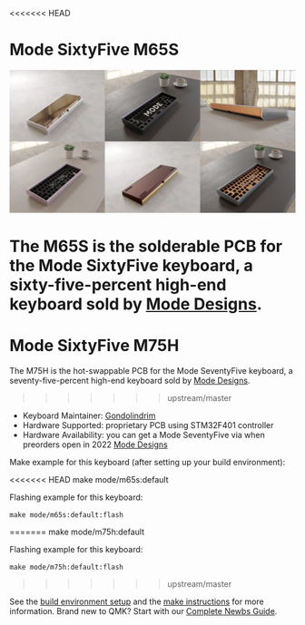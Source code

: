 <<<<<<< HEAD
# Mode SixtyFive M65S

![MODE75](https://raw.githubusercontent.com/Gondolindrim/file_hosting/main/mode_sixtyfive/Group_95_1024x1024.jpg)

The M65S is the solderable PCB for the Mode SixtyFive keyboard, a sixty-five-percent high-end keyboard sold by [Mode Designs](https://shop.modedesigns.com/).
=======
# Mode SixtyFive M75H

The M75H is the hot-swappable PCB for the Mode SeventyFive keyboard, a seventy-five-percent high-end keyboard sold by [Mode Designs](https://shop.modedesigns.com/).
>>>>>>> upstream/master

-   Keyboard Maintainer: [Gondolindrim](https://github.com/Gondolindrim)
-   Hardware Supported: proprietary PCB using STM32F401 controller
-   Hardware Availability: you can get a Mode SeventyFive via when preorders open in 2022 [Mode Designs](https://shop.modedesigns.com/)

Make example for this keyboard (after setting up your build environment):

<<<<<<< HEAD
    make mode/m65s:default

Flashing example for this keyboard:

    make mode/m65s:default:flash
=======
    make mode/m75h:default

Flashing example for this keyboard:

    make mode/m75h:default:flash
>>>>>>> upstream/master

See the [build environment setup](https://docs.qmk.fm/#/getting_started_build_tools) and the [make instructions](https://docs.qmk.fm/#/getting_started_make_guide) for more information. Brand new to QMK? Start with our [Complete Newbs Guide](https://docs.qmk.fm/#/newbs).
